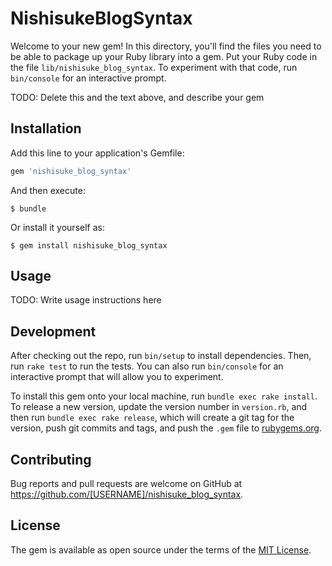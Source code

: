 # NishisukeBlogSyntax

Welcome to your new gem! In this directory, you'll find the files you need to be able to package up your Ruby library into a gem. Put your Ruby code in the file `lib/nishisuke_blog_syntax`. To experiment with that code, run `bin/console` for an interactive prompt.

TODO: Delete this and the text above, and describe your gem

## Installation

Add this line to your application's Gemfile:

```ruby
gem 'nishisuke_blog_syntax'
```

And then execute:

    $ bundle

Or install it yourself as:

    $ gem install nishisuke_blog_syntax

## Usage

TODO: Write usage instructions here

## Development

After checking out the repo, run `bin/setup` to install dependencies. Then, run `rake test` to run the tests. You can also run `bin/console` for an interactive prompt that will allow you to experiment.

To install this gem onto your local machine, run `bundle exec rake install`. To release a new version, update the version number in `version.rb`, and then run `bundle exec rake release`, which will create a git tag for the version, push git commits and tags, and push the `.gem` file to [rubygems.org](https://rubygems.org).

## Contributing

Bug reports and pull requests are welcome on GitHub at https://github.com/[USERNAME]/nishisuke_blog_syntax.

## License

The gem is available as open source under the terms of the [MIT License](https://opensource.org/licenses/MIT).
